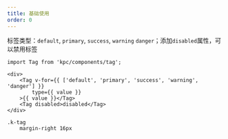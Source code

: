 ```yaml
---
title: 基础使用
order: 0
---
```


标签类型：`default`, `primary`, `success`, `warning` `danger`；添加`disabled`属性，可以禁用标签

```vdt
import Tag from 'kpc/components/tag';

<div>
    <Tag v-for={{ ['default', 'primary', 'success', 'warning', 'danger'] }}
        type={{ value }}
    >{{ value }}</Tag>
    <Tag disabled>disabled</Tag>
</div>
```

```styl
.k-tag
    margin-right 16px
```
